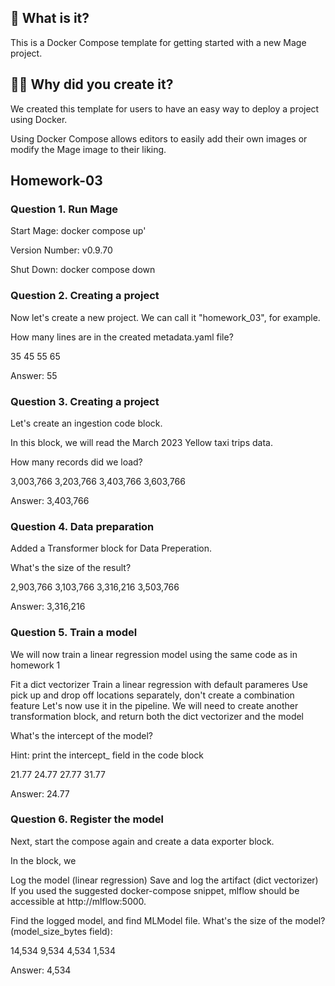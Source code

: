 ## 🤔 What is it?

This is a Docker Compose template for getting started with a new Mage project.

## 🙋‍♂️ Why did you create it?

We created this template for users to have an easy way to deploy a project using Docker.

Using Docker Compose allows editors to easily add their own images or modify the Mage image to their liking. 

## Homework-03

### Question 1. Run Mage

Start Mage: docker compose up'

Version Number: v0.9.70

Shut Down: docker compose down

### Question 2. Creating a project

Now let's create a new project. We can call it "homework_03", for example.

How many lines are in the created metadata.yaml file?

35
45
55
65

Answer: 55

### Question 3. Creating a project

Let's create an ingestion code block.

In this block, we will read the March 2023 Yellow taxi trips data.

How many records did we load?

3,003,766
3,203,766
3,403,766
3,603,766

Answer: 3,403,766

### Question 4. Data preparation

Added a Transformer block for Data Preperation. 

What's the size of the result?

2,903,766
3,103,766
3,316,216
3,503,766

Answer: 3,316,216

### Question 5. Train a model

We will now train a linear regression model using the same code as in homework 1

Fit a dict vectorizer
Train a linear regression with default parameres
Use pick up and drop off locations separately, don't create a combination feature
Let's now use it in the pipeline. We will need to create another transformation block, and return both the dict vectorizer and the model

What's the intercept of the model?

Hint: print the intercept_ field in the code block

21.77
24.77
27.77
31.77

Answer: 24.77

### Question 6. Register the model

Next, start the compose again and create a data exporter block.

In the block, we

Log the model (linear regression)
Save and log the artifact (dict vectorizer)
If you used the suggested docker-compose snippet, mlflow should be accessible at http://mlflow:5000.

Find the logged model, and find MLModel file. What's the size of the model? (model_size_bytes field):

14,534
9,534
4,534
1,534

Answer: 4,534